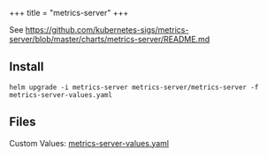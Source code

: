 +++
title =  "metrics-server"
+++

See https://github.com/kubernetes-sigs/metrics-server/blob/master/charts/metrics-server/README.md

## Install

```plaintext
helm upgrade -i metrics-server metrics-server/metrics-server -f metrics-server-values.yaml
```

## Files

Custom Values: [metrics-server-values.yaml](/posts/metrics-server-values.yaml)
